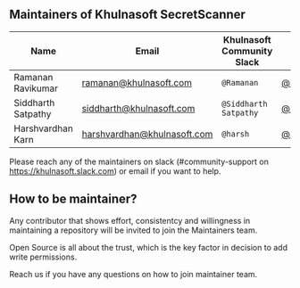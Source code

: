 ## Maintainers of Khulnasoft SecretScanner

| Name              | Email                     | Khulnasoft Community Slack | GitHub                                                  | Company   |
|-------------------|---------------------------|---------------------------|---------------------------------------------------------|-----------|
| Ramanan Ravikumar | ramanan@khulnasoft.com      | `@Ramanan`                | [@ramanan-ravi](https://github.com/ramanan-ravi)        | Khulnasoft |
| Siddharth Satpathy| siddharth@khulnasoft.com    | `@Siddharth Satpathy `    | [@sidd0529](https://github.com/sidd0529)                | Khulnasoft |
| Harshvardhan Karn | harshvardhan@khulnasoft.com | `@harsh`                  | [@ibreakthecloud](https://github.com/ibreakthecloud)    | Khulnasoft |               |                      |                           |                                                   |           |

Please reach any of the maintainers on slack (#community-support on https://khulnasoft.slack.com) or email if you want to help.

## How to be maintainer?

Any contributor that shows effort, consistentcy and willingness in maintaining a repository will be invited to join the Maintainers team.

Open Source is all about the trust, which is the key factor in decision to add write permissions.

Reach us if you have any questions on how to join maintainer team.
